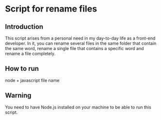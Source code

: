 # **Script for rename files**

## Introduction
This script arises from a personal need in my day-to-day life as a front-end developer.
In it, you can rename several files in the same folder that contain the same word, rename a single file that contains a specific word and rename a file completely.

## How to run
node + javascript file name

## Warning
You need to have Node.js installed on your machine to be able to run this script.

